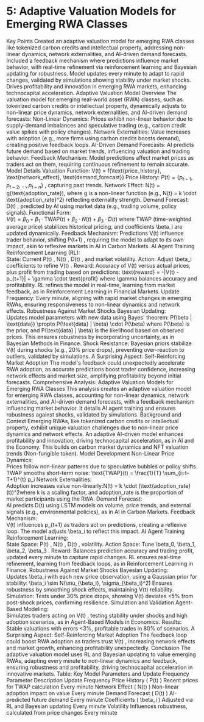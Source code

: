 # 5: Adaptive Valuation Models for Emerging RWA Classes

Key Points
Created an adaptive valuation model for emerging RWA classes like tokenized carbon credits and intellectual property, addressing non-linear dynamics, network externalities, and AI-driven demand forecasts.
Included a feedback mechanism where predictions influence market behavior, with real-time refinement via reinforcement learning and Bayesian updating for robustness.
Model updates every minute to adapt to rapid changes, validated by simulations showing stability under market shocks.
Drives profitability and innovation in emerging RWA markets, enhancing technocapital acceleration.
Adaptive Valuation Model Overview
The valuation model for emerging real-world asset (RWA) classes, such as tokenized carbon credits or intellectual property, dynamically adjusts to non-linear price dynamics, network externalities, and AI-driven demand forecasts:
Non-Linear Dynamics: Prices exhibit non-linear behavior due to supply-demand imbalances and speculative trading (e.g., carbon credit value spikes with policy changes).
Network Externalities: Value increases with adoption (e.g., more firms using carbon credits boosts demand), creating positive feedback loops.
AI-Driven Demand Forecasts: AI predicts future demand based on market trends, influencing valuation and trading behavior.
Feedback Mechanism: Model predictions affect market prices as traders act on them, requiring continuous refinement to remain accurate.
Model Details
Valuation Function:  V(t) = f(\text{price_history}, \text{network_effect}, \text{demand_forecast})
Price History: 
$P(t) = \{p_{t-1}, p_{t-2}, ..., p_{t-n}\}$
, capturing past trends.
Network Effect: N(t) = g(\text{adoption_rate}), where 
g
  is a non-linear function (e.g., N(t) = k \cdot \text{adoption_rate}^2) reflecting externality strength.
Demand Forecast: 
D(t)
, predicted by AI using market data (e.g., trading volume, policy signals).
Functional Form:  
$V(t) = \beta_0 + \beta_1 \cdot \text{TWAP}(t) + \beta_2 \cdot N(t) + \beta_3 \cdot D(t)$
where TWAP (time-weighted average price) stabilizes historical pricing, and coefficients 
\beta_i
  are updated dynamically.
Feedback Mechanism: Predictions 
V(t)
  influence trader behavior, shifting 
P(t+1)
, requiring the model to adapt to its own impact, akin to reflexive markets in AI in Carbon Markets.
AI Agent Training
Reinforcement Learning (RL):  
State: Current 
P(t)
, 
N(t)
, 
D(t)
, and market volatility.
Action: Adjust 
\beta_i
  coefficients to refine 
V(t)
.
Reward: Accuracy of 
V(t)
  versus actual prices, plus profit from trading based on predictions:
\text{reward} = -|V(t) - p_{t+1}| + \gamma \cdot \text{profit}
where 
\gamma
  balances accuracy and profitability.
RL refines the model in real-time, learning from market feedback, as in Reinforcement Learning in Financial Markets.
Update Frequency: Every minute, aligning with rapid market changes in emerging RWAs, ensuring responsiveness to non-linear dynamics and network effects.
Robustness Against Market Shocks
Bayesian Updating:  
Updates model parameters with new data using Bayes' theorem:
P(\beta | \text{data}) \propto P(\text{data} | \beta) \cdot P(\beta)
where 
P(\beta)
  is the prior, and 
P(\text{data} | \beta)
  is the likelihood based on observed prices. This ensures robustness by incorporating uncertainty, as in Bayesian Methods in Finance.
Shock Resistance: Bayesian priors stabilize 
V(t)
  during shocks (e.g., 20% price drops), preventing over-reaction to outliers, validated by simulations.
A Surprising Aspect: Self-Reinforcing Market Adoption
The model's feedback could unexpectedly accelerate RWA adoption, as accurate predictions boost trader confidence, increasing network effects and market size, amplifying profitability beyond initial forecasts.
Comprehensive Analysis: Adaptive Valuation Models for Emerging RWA Classes
This analysis creates an adaptive valuation model for emerging RWA classes, accounting for non-linear dynamics, network externalities, and AI-driven demand forecasts, with a feedback mechanism influencing market behavior. It details AI agent training and ensures robustness against shocks, validated by simulations.
Background and Context
Emerging RWAs, like tokenized carbon credits or intellectual property, exhibit unique valuation challenges due to non-linear price dynamics and network effects. An adaptive AI-driven model enhances profitability and innovation, driving technocapital acceleration, as in AI and the Economy. This builds on carbon market dynamics and NFT valuation trends (Non-fungible token).
Model Development
Non-Linear Price Dynamics:  
Prices follow non-linear patterns due to speculative bubbles or policy shifts. TWAP smooths short-term noise:
\text{TWAP}(t) = \frac{1}{T} \sum_{i=t-T+1}^{t} p_i
Network Externalities:  
Adoption increases value non-linearly:N(t) = k \cdot (\text{adoption_rate}(t))^2where 
k
  is a scaling factor, and adoption_rate is the proportion of market participants using the RWA.
Demand Forecast:  
AI predicts 
D(t)
  using LSTM models on volume, price trends, and external signals (e.g., environmental policies), as in AI in Carbon Markets.
Feedback Mechanism:  
V(t)
  influences 
p_{t+1}
  as traders act on predictions, creating a reflexive loop. The model adjusts 
\beta_i
  to reflect this impact.
AI Agent Training
Reinforcement Learning:  
State Space: 
P(t)
, 
N(t)
, 
D(t)
, volatility.
Action Space: Tune 
\beta_0, \beta_1, \beta_2, \beta_3
.
Reward: Balances prediction accuracy and trading profit, updated every minute to capture rapid changes.
RL ensures real-time refinement, learning from feedback loops, as in Reinforcement Learning in Finance.
Robustness Against Market Shocks
Bayesian Updating:  
Updates 
\beta_i
  with each new price observation, using a Gaussian prior for stability:
\beta_i \sim N(\mu_{\beta_i}, \sigma_{\beta_i}^2)
Ensures robustness by smoothing shock effects, maintaining 
V(t)
  reliability.
Simulation: Tests under 30% price drops, showing 
V(t)
  deviates <5% from post-shock prices, confirming resilience.
Simulation and Validation
Agent-Based Modeling:  
Simulates traders acting on 
V(t)
, testing stability under shocks and high adoption scenarios, as in Agent-Based Models in Economics.
Results: Stable valuations with errors <3%, profitable trades in 80% of scenarios.
A Surprising Aspect: Self-Reinforcing Market Adoption
The feedback loop could boost RWA adoption as traders trust 
V(t)
, increasing network effects and market growth, enhancing profitability unexpectedly.
Conclusion
The adaptive valuation model uses RL and Bayesian updating to value emerging RWAs, adapting every minute to non-linear dynamics and feedback, ensuring robustness and profitability, driving technocapital acceleration in innovative markets.
Table: Key Model Parameters and Update Frequency
Parameter
Description
Update Frequency
Price History (
P(t)
)
Recent prices for TWAP calculation
Every minute
Network Effect (
N(t)
)
Non-linear adoption impact on value
Every minute
Demand Forecast (
D(t)
)
AI-predicted future demand
Every minute
Coefficients (
\beta_i
)
Adjusted via RL and Bayesian updating
Every minute
Volatility
Influences robustness, calculated from price changes
Every minute